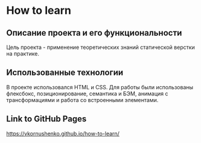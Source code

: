 # How to learn
## Описание проекта и его функциональности
Цель проекта - применение теоретических знаний статической верстки на практике.
## Использованные технологии
В проекте использовался HTML и CSS. Для работы были использованы флексбокс, позиционирование, семантика и БЭМ, анимация с трансформациями и работа со встроенными элементами.
## Link to GitHub Pages
https://vkornushenko.github.io/how-to-learn/
